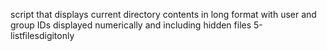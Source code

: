 script that displays current directory contents in long format with user and group IDs displayed numerically and including hidden files
5-listfilesdigitonly
